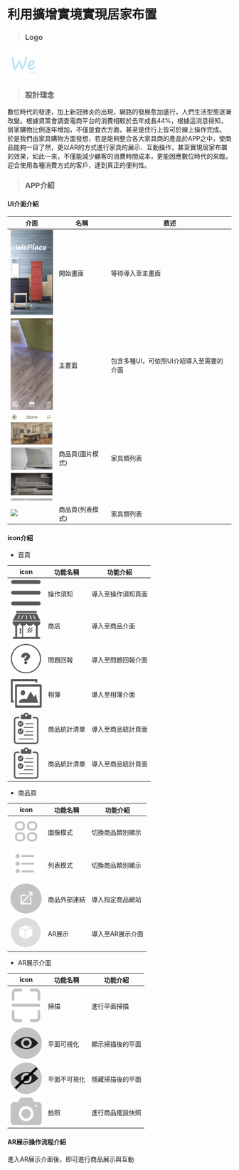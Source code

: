 # 利用擴增實境實現居家布置
> ### Logo
<img src="https://github.com/ShawnChen0817/ImgDataBase/blob/main/WePlace.png" width=70px> 
 
> ### 設計理念
數位時代的發達，加上新冠肺炎的出現，網路的發展愈加盛行，人們生活型態逐漸改變。根據資策會調查電商平台的消費相較於去年成長44%，根據這消息得知，居家購物比例逐年增加，不僅是食衣方面，甚至是住行上皆可於線上操作完成。
於是我們由家具購物方面發想，若是能夠整合各大家具商的產品於APP之中，使商品能夠一目了然，更以AR的方式進行家具的展示、互動操作，甚至實現居家布置的效果，如此一來，不僅能減少顧客的消費時間成本，更能因應數位時代的來臨，迎合使用各種消費方式的客戶，達到真正的便利性。
> ### APP介紹
#### UI介面介紹
| 介面 | 名稱 | 敘述 |
|------|------|-----|
|<img src="https://github.com/ShawnChen0817/ImgDataBase/blob/main/WePlace_start.png" width=100px> | 開始畫面 | 等待導入至主畫面 |
|<img src="https://github.com/ShawnChen0817/ImgDataBase/blob/main/main.png" width=100px> | 主畫面 | 包含多種UI，可依照UI介紹導入至需要的介面 |
|<img src="https://github.com/ShawnChen0817/ImgDataBase/blob/main/product.png" width=100px> | 商品頁(圖片模式) | 家具類列表 |
|<img src="https://github.com/ShawnChen0817/ImgDataBase/blob/main/product_list.png" width=100px> | 商品頁(列表模式) | 家具類列表 |
#### icon介紹
- 首頁

| icon | 功能名稱 | 功能介紹 |
|----|---------|----------|
|<img src="https://github.com/ShawnChen0817/ImgDataBase/blob/main/notice.png" width=70px> | 操作須知 | 導入至操作須知頁面 |
|<img src="https://github.com/ShawnChen0817/ImgDataBase/blob/main/store.png" width=70px> | 商店 | 導入至商品介面 |
|<img src="https://github.com/ShawnChen0817/ImgDataBase/blob/main/question.png" width=70px> | 問題回報| 導入至問題回報介面 |
|<img src="https://github.com/ShawnChen0817/ImgDataBase/blob/main/album.png" width=70px> | 相簿 | 導入至相簿介面 |
|<img src="https://github.com/ShawnChen0817/ImgDataBase/blob/main/itemList.png" width=70px> | 商品統計清單 | 導入至商品統計頁面 | 
|<img src="https://github.com/ShawnChen0817/ImgDataBase/blob/main/itemList.png" width=70px> | 商品統計清單 | 導入至商品統計頁面 |

- 商品頁

| icon | 功能名稱 | 功能介紹 |
|----|---------|----------|
|<img src="https://github.com/ShawnChen0817/ImgDataBase/blob/main/chart.png" width=70px> | 圖像模式 | 切換商品類別顯示 |
|<img src="https://github.com/ShawnChen0817/ImgDataBase/blob/main/list_mode.png" width=70px> | 列表模式 | 切換商品類別顯示 |
|<img src="https://github.com/ShawnChen0817/ImgDataBase/blob/main/webURL.png" width=70px> | 商品外部連結 | 導入指定商品網站 |
|<img src="https://github.com/ShawnChen0817/ImgDataBase/blob/main/ar_btn.png" width=70px> | AR展示 | 導入至AR展示介面 |

- AR展示介面

| icon | 功能名稱 | 功能介紹 |
|----|---------|----------|
|<img src="https://github.com/ShawnChen0817/ImgDataBase/blob/main/scan.png" width=70px> | 掃描 | 進行平面掃描 |
|<img src="https://github.com/ShawnChen0817/ImgDataBase/blob/main/view.png" width=70px> | 平面可視化 | 顯示掃描後的平面 |
|<img src="https://github.com/ShawnChen0817/ImgDataBase/blob/main/not_view.png" width=70px> | 平面不可視化 | 隱藏掃描後的平面 |
|<img src="https://github.com/ShawnChen0817/ImgDataBase/blob/main/camera.png" width=70px> | 拍照 | 進行商品擺設快照 | 

#### AR展示操作流程介紹
進入AR展示介面後，即可進行商品展示與互動


